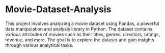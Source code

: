 # Movie-Dataset-Analysis
This project involves analyzing a movie dataset using Pandas, a powerful data manipulation and analysis library in Python. The dataset contains various attributes of movies such as their titles, genres, directors, ratings, revenue, and more. The goal is to explore the dataset and gain insights through various analytical tasks.
